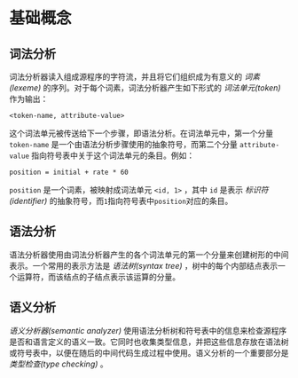 # 基础概念

## 词法分析

词法分析器读入组成源程序的字符流，并且将它们组织成为有意义的 _词素(lexeme)_ 的序列。对于每个词素，词法分析器产生如下形式的 _词法单元(token)_ 作为输出：

`<token-name, attribute-value>`

这个词法单元被传送给下一个步骤，即语法分析。在词法单元中，第一个分量 `token-name` 是一个由语法分析步骤使用的抽象符号，而第二个分量 `attribute-value` 指向符号表中关于这个词法单元的条目。例如：

`position = initial + rate * 60`

`position` 是一个词素，被映射成词法单元 `<id, 1>` ，其中 `id` 是表示 _标识符(identifier)_ 的抽象符号，而`1`指向符号表中`position`对应的条目。

## 语法分析

语法分析器使用由词法分析器产生的各个词法单元的第一个分量来创建树形的中间表示。一个常用的表示方法是 _语法树(syntax tree)_ ，树中的每个内部结点表示一个运算符，而该结点的子结点表示该运算的分量。

## 语义分析

_语义分析器(semantic analyzer)_ 使用语法分析树和符号表中的信息来检查源程序是否和语言定义的语义一致。它同时也收集类型信息，并把这些信息存放在语法树或符号表中，以便在随后的中间代码生成过程中使用。语义分析的一个重要部分是 _类型检查(type checking)_ 。

